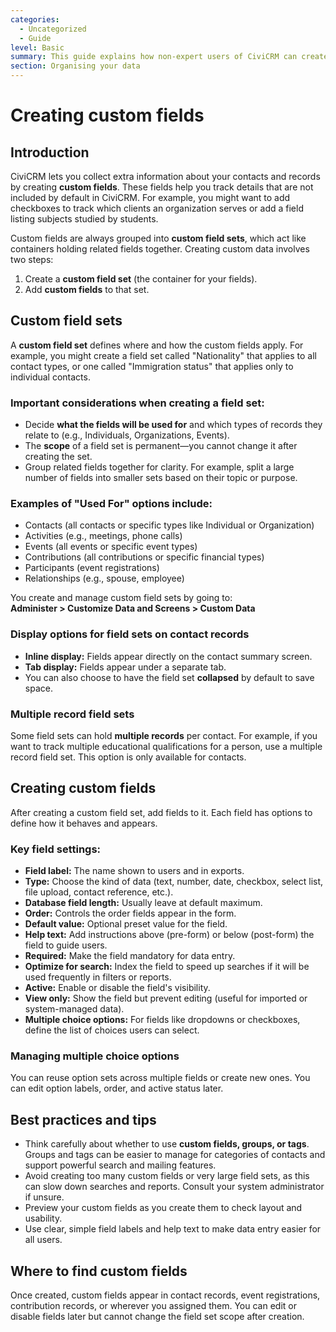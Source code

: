 ```yaml
---
categories:
  - Uncategorized
  - Guide  
level: Basic  
summary: This guide explains how non-expert users of CiviCRM can create and manage custom fields to collect additional information tailored to their organization's needs.  
section: Organising your data  
---
```


# Creating custom fields

## Introduction

CiviCRM lets you collect extra information about your contacts and records by creating **custom fields**. These fields help you track details that are not included by default in CiviCRM. For example, you might want to add checkboxes to track which clients an organization serves or add a field listing subjects studied by students.

Custom fields are always grouped into **custom field sets**, which act like containers holding related fields together. Creating custom data involves two steps:

1. Create a **custom field set** (the container for your fields).  
2. Add **custom fields** to that set.

## Custom field sets

A **custom field set** defines where and how the custom fields apply. For example, you might create a field set called "Nationality" that applies to all contact types, or one called "Immigration status" that applies only to individual contacts.

### Important considerations when creating a field set:

- Decide **what the fields will be used for** and which types of records they relate to (e.g., Individuals, Organizations, Events).  
- The **scope** of a field set is permanent—you cannot change it after creating the set.  
- Group related fields together for clarity. For example, split a large number of fields into smaller sets based on their topic or purpose.

### Examples of "Used For" options include:

- Contacts (all contacts or specific types like Individual or Organization)  
- Activities (e.g., meetings, phone calls)  
- Events (all events or specific event types)  
- Contributions (all contributions or specific financial types)  
- Participants (event registrations)  
- Relationships (e.g., spouse, employee)  

You create and manage custom field sets by going to:  
**Administer > Customize Data and Screens > Custom Data**

### Display options for field sets on contact records

- **Inline display:** Fields appear directly on the contact summary screen.  
- **Tab display:** Fields appear under a separate tab.  
- You can also choose to have the field set **collapsed** by default to save space.

### Multiple record field sets

Some field sets can hold **multiple records** per contact. For example, if you want to track multiple educational qualifications for a person, use a multiple record field set. This option is only available for contacts.

## Creating custom fields

After creating a custom field set, add fields to it. Each field has options to define how it behaves and appears.

### Key field settings:

- **Field label:** The name shown to users and in exports.  
- **Type:** Choose the kind of data (text, number, date, checkbox, select list, file upload, contact reference, etc.).  
- **Database field length:** Usually leave at default maximum.  
- **Order:** Controls the order fields appear in the form.  
- **Default value:** Optional preset value for the field.  
- **Help text:** Add instructions above (pre-form) or below (post-form) the field to guide users.  
- **Required:** Make the field mandatory for data entry.  
- **Optimize for search:** Index the field to speed up searches if it will be used frequently in filters or reports.  
- **Active:** Enable or disable the field's visibility.  
- **View only:** Show the field but prevent editing (useful for imported or system-managed data).  
- **Multiple choice options:** For fields like dropdowns or checkboxes, define the list of choices users can select.

### Managing multiple choice options

You can reuse option sets across multiple fields or create new ones. You can edit option labels, order, and active status later.

## Best practices and tips

- Think carefully about whether to use **custom fields, groups, or tags**. Groups and tags can be easier to manage for categories of contacts and support powerful search and mailing features.  
- Avoid creating too many custom fields or very large field sets, as this can slow down searches and reports. Consult your system administrator if unsure.  
- Preview your custom fields as you create them to check layout and usability.  
- Use clear, simple field labels and help text to make data entry easier for all users.

## Where to find custom fields

Once created, custom fields appear in contact records, event registrations, contribution records, or wherever you assigned them. You can edit or disable fields later but cannot change the field set scope after creation.
